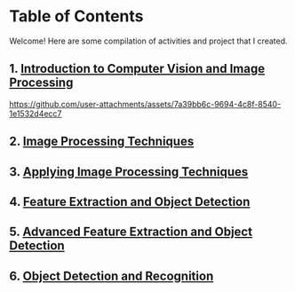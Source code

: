 # Table of Contents

Welcome! Here are some compilation of activities and project that I created.

## 1. [Introduction to Computer Vision and Image Processing](4B-VERDAD-MP1)
https://github.com/user-attachments/assets/7a39bb6c-9694-4c8f-8540-1e1532d4ecc7

## 2. [Image Processing Techniques](https://github.com/janeeeeverdad/CSST106-4B/tree/a58ee637bab0e96afdcac803a99264ad770c4592/4B-VERDAD-EXER1)
## 3. [Applying Image Processing Techniques]()
## 4. [Feature Extraction and Object Detection]()
## 5. [Advanced Feature Extraction and Object Detection](https://github.com/janeeeeverdad/CSST106-4B/tree/main/4B-VERDAD-EXER3)
## 6. [Object Detection and Recognition](https://github.com/janeeeeverdad/CSST106-4B/tree/main/4B-VERDAD-EXER4)



